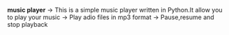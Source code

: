 **music player**
-> This is a simple music player written in Python.It allow you to play your music
-> Play adio files in mp3 format
-> Pause,resume and stop playback
